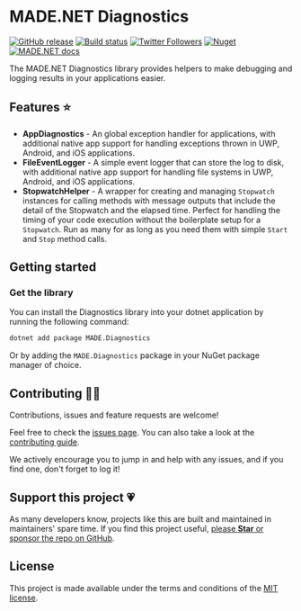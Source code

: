# MADE.NET Diagnostics

[![GitHub release](https://img.shields.io/github/release/MADE-Apps/MADE.NET.svg)](https://github.com/MADE-Apps/MADE.NET/releases)
[![Build status](https://github.com/MADE-Apps/MADE.NET/actions/workflows/ci.yml/badge.svg?branch=main)](https://github.com/MADE-Apps/MADE.NET/actions/workflows/ci.yml)
[![Twitter Followers](https://img.shields.io/twitter/follow/jamesmcroft?label=follow%20%40jamesmcroft&style=flat)](https://twitter.com/jamesmcroft)
[![Nuget](https://img.shields.io/nuget/v/MADE.Diagnostics.svg)](https://www.nuget.org/packages/MADE.Diagnostics)
[![MADE.NET docs](https://img.shields.io/badge/docs-MADE.NET-blue.svg)](https://made-apps.github.io/MADE.NET/)

The MADE.NET Diagnostics library provides helpers to make debugging and logging results in your applications easier.

## Features ⭐

- **AppDiagnostics** - An global exception handler for applications, with additional native app support for handling exceptions thrown in UWP, Android, and iOS applications.
- **FileEventLogger** - A simple event logger that can store the log to disk, with additional native app support for handling file systems in UWP, Android, and iOS applications.
- **StopwatchHelper** - A wrapper for creating and managing `Stopwatch` instances for calling methods with message outputs that include the detail of the Stopwatch and the elapsed time. Perfect for handling the timing of your code execution without the boilerplate setup for a `Stopwatch`. Run as many for as long as you need them with simple `Start` and `Stop` method calls.

## Getting started

### Get the library

You can install the Diagnostics library into your dotnet application by running the following command:

```bash
dotnet add package MADE.Diagnostics
```

Or by adding the `MADE.Diagnostics` package in your NuGet package manager of choice.

## Contributing 🤝🏻

Contributions, issues and feature requests are welcome!

Feel free to check the [issues page](https://github.com/MADE-Apps/MADE.NET/issues). You can also take a look at the [contributing guide](https://github.com/MADE-Apps/MADE.NET/blob/main/CONTRIBUTING.md).

We actively encourage you to jump in and help with any issues, and if you find one, don't forget to log it!

## Support this project 💗

As many developers know, projects like this are built and maintained in maintainers' spare time. If you find this project useful, [please **Star** or sponsor the repo on GitHub](https://github.com/MADE-Apps/MADE.NET).

## License

This project is made available under the terms and conditions of the [MIT license](LICENSE).
